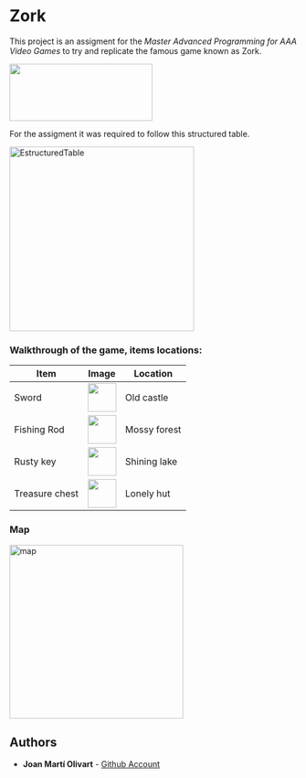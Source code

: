 # Zork
This project is an assigment for the  *Master Advanced Programming for AAA Video Games*  to try and replicate the famous game known as Zork.

  <img src=https://substackcdn.com/image/fetch/w_1200,h_600,c_fill,f_jpg,q_auto:good,fl_progressive:steep,g_auto/https%3A%2F%2Fbucketeer-e05bbc84-baa3-437e-9518-adb32be77984.s3.amazonaws.com%2Fpublic%2Fimages%2F0090f1f5-4ec9-4418-a51b-b41928580ff5_900x374.jpeg width="250" height="100">

For the assigment it was required to follow this structured table.

<img width="323" alt="EstructuredTable" src="https://github.com/user-attachments/assets/7589b633-3581-423c-addd-3c05276fce05">


### Walkthrough of the game, items locations:

| Item  |  Image | Location |
| ------------- | ------------- | ---|
| Sword | <img src=https://github.com/user-attachments/assets/610e8523-ee3b-418c-8d3c-851fff1e2381 width="50" height="50" >  |  Old castle |
| Fishing Rod  | <img src=https://github.com/user-attachments/assets/ead73442-f2a9-4258-8fa9-03261662e1e7 width="50" height="50" > | Mossy forest |
| Rusty key | <img src=https://github.com/user-attachments/assets/cccd04e7-b352-4acb-af3e-4dc29c1aae8a width="50" height="50">  | Shining lake |
| Treasure chest  | <img src=https://github.com/user-attachments/assets/b242a0af-ea39-4ed8-8459-bf674a786bb9 width="50" height="50">  | Lonely hut |


### Map

<img width="304" alt="map" src="https://github.com/user-attachments/assets/56792076-5795-4c12-8937-f8b258851523">


        

## Authors
* **Joan Martí Olivart** - [Github Account](https://github.com/jmartiolivart)
